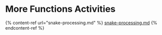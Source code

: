 # More Functions Activities

{% content-ref url="snake-processing.md" %}
[snake-processing.md](snake-processing.md)
{% endcontent-ref %}

